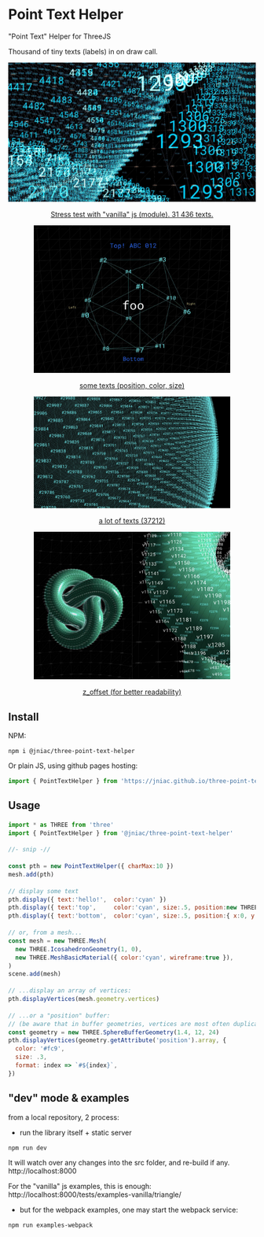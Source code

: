 # Point Text Helper
"Point Text" Helper for ThreeJS

Thousand of tiny texts (labels) in on draw call. 

<a href="https://jniac.github.io/three-point-text-helper/tests/examples-vanilla/stress/">
<p align="center">
  <img src="screenshots/vanilla-stress-2.jpg">
<p>
<p align="center">
  Stress test with "vanilla" js (module).
  31 436 texts.
</p>
</a>

<a href="https://jniac.github.io/three-point-text-helper/tests/examples-webpack/dist/vertices/">
<p align="center">
  <img width="400px" src="screenshots/vertices.jpg">
<p>
<p align="center">
  some texts (position, color, size)
</p>
</a>

<a href="https://jniac.github.io/three-point-text-helper/tests/examples-webpack/dist/vertices-stress/">
<p align="center">
  <img width="400px" src="screenshots/vertices-stress-2.jpg">
<p>
<p align="center">
  a lot of texts (37212)
</p>
</a>

<a href="https://jniac.github.io/three-point-text-helper/tests/examples-webpack/dist/vertices-knot/">
<p align="center">
  <img width="400px" src="screenshots/vertices-knot.jpg">
<p>
<p align="center">
  z_offset (for better readability)
</p>
</a>


## Install

NPM:
```
npm i @jniac/three-point-text-helper
```

Or plain JS, using github pages hosting:
```javascript
import { PointTextHelper } from 'https://jniac.github.io/three-point-text-helper/dist/PointTextHelper.three.js'
```


## Usage

```javascript
import * as THREE from 'three'
import { PointTextHelper } from '@jniac/three-point-text-helper'

//- snip -//

const pth = new PointTextHelper({ charMax:10 })
mesh.add(pth)

// display some text
pth.display({ text:'hello!',  color:'cyan' })
pth.display({ text:'top',     color:'cyan', size:.5, position:new THREE.Vector3(0, 1, 0) })
pth.display({ text:'bottom',  color:'cyan', size:.5, position:{ x:0, y:-1, z:0 } })

// or, from a mesh...
const mesh = new THREE.Mesh(
  new THREE.IcosahedronGeometry(1, 0),
  new THREE.MeshBasicMaterial({ color:'cyan', wireframe:true }),
)
scene.add(mesh)

// ...display an array of vertices:
pth.displayVertices(mesh.geometry.vertices)

// ...or a "position" buffer:
// (be aware that in buffer geometries, vertices are most often duplicated)
const geometry = new THREE.SphereBufferGeometry(1.4, 12, 24)
pth.displayVertices(geometry.getAttribute('position').array, {
  color: '#fc9',
  size: .3,
  format: index => `#${index}`,
})
```

## "dev" mode & examples
from a local repository, 2 process:
- run the library itself + static server
```shell
npm run dev
```
It will watch over any changes into the src folder, and re-build if any.
http://localhost:8000

For the "vanilla" js examples, this is enough:
http://localhost:8000/tests/examples-vanilla/triangle/

- but for the webpack examples, one may start the webpack service:
```shell
npm run examples-webpack
```



